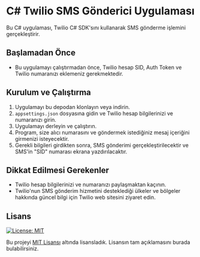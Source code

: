 # C# Twilio SMS Gönderici Uygulaması

Bu C# uygulaması, Twilio C# SDK'sını kullanarak SMS gönderme işlemini gerçekleştirir. 

## Başlamadan Önce

- Bu uygulamayı çalıştırmadan önce, Twilio hesap SID, Auth Token ve Twilio numaranızı eklemeniz gerekmektedir.

## Kurulum ve Çalıştırma

1. Uygulamayı bu depodan klonlayın veya indirin.
2. `appsettings.json` dosyasına gidin ve Twilio hesap bilgilerinizi ve numaranızı girin.
3. Uygulamayı derleyin ve çalıştırın.
4. Program, size alıcı numarasını ve göndermek istediğiniz mesaj içeriğini girmenizi isteyecektir.
5. Gerekli bilgileri girdikten sonra, SMS gönderimi gerçekleştirilecektir ve SMS'in "SID" numarası ekrana yazdırılacaktır.

## Dikkat Edilmesi Gerekenler

- Twilio hesap bilgilerinizi ve numaranızı paylaşmaktan kaçının.
- Twilio'nun SMS gönderim hizmetini desteklediği ülkeler ve bölgeler hakkında güncel bilgi için Twilio web sitesini ziyaret edin.


## Lisans

[![License: MIT](https://img.shields.io/badge/License-MIT-yellow.svg)](https://opensource.org/licenses/MIT)

Bu projeyi [MIT Lisansı](https://opensource.org/licenses/MIT) altında lisansladık. Lisansın tam açıklamasını burada bulabilirsiniz.
